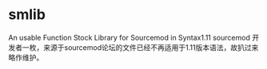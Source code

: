 # smlib
An usable Function Stock Library for Sourcemod in Syntax1.11
sourcemod 开发者一枚，来源于sourcemod论坛的文件已经不再适用于1.11版本语法，故扒过来略作维护。
